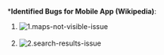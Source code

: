 
***Identified Bugs for Mobile App (Wikipedia)**:

1. ![1.maps-not-visible-issue](./1.1.maps-nearby-not-working-issue)<br /><br />
2. ![2.search-results-issue](./2.search-results-issue)<br /><br />
